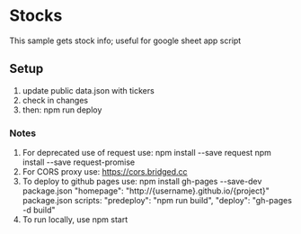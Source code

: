 # Stocks

This sample gets stock info; useful for google sheet app script

## Setup

1. update public data.json with tickers
2. check in changes
3. then: npm run deploy

### Notes

1. For deprecated use of request use:
   npm install --save request
   npm install --save request-promise
2. For CORS proxy use: https://cors.bridged.cc
3. To deploy to github pages use: 
   npm install gh-pages --save-dev
   package.json "homepage": "http://{username}.github.io/{project}"
   package.json scripts:
       "predeploy": "npm run build",
        "deploy": "gh-pages -d build"
4. To run locally, use npm start 

